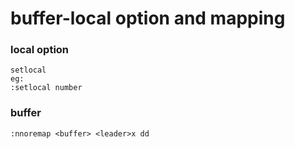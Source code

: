 # buffer-local option and mapping

### local option
    setlocal
    eg:
    :setlocal number

### buffer
    :nnoremap <buffer> <leader>x dd
